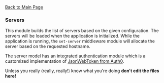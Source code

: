 [Back to Main Page](https://github.com/SorinGFS/express-access-proxy#configuration)

### Servers

This module builds the list of servers based on the given configuration. The servers will be loaded when the application is initialized. While the application is running, the `set-server` middleware module will allocate the server based on the requested hostname.

The server model has an integrated authentication module which is a customized implementation of [JsonWebToken from Auth0](https://github.com/auth0/node-jsonwebtoken).

Unless you really (really, really!) know what you're doing **don't edit the files here!**
